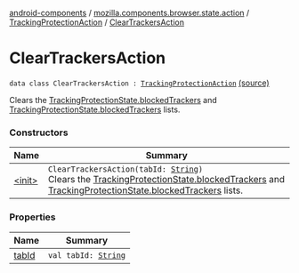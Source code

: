 [android-components](../../../index.md) / [mozilla.components.browser.state.action](../../index.md) / [TrackingProtectionAction](../index.md) / [ClearTrackersAction](./index.md)

# ClearTrackersAction

`data class ClearTrackersAction : `[`TrackingProtectionAction`](../index.md) [(source)](https://github.com/mozilla-mobile/android-components/blob/master/components/browser/state/src/main/java/mozilla/components/browser/state/action/BrowserAction.kt#L216)

Clears the [TrackingProtectionState.blockedTrackers](../../../mozilla.components.browser.state.state/-tracking-protection-state/blocked-trackers.md) and [TrackingProtectionState.blockedTrackers](../../../mozilla.components.browser.state.state/-tracking-protection-state/blocked-trackers.md) lists.

### Constructors

| Name | Summary |
|---|---|
| [&lt;init&gt;](-init-.md) | `ClearTrackersAction(tabId: `[`String`](https://kotlinlang.org/api/latest/jvm/stdlib/kotlin/-string/index.html)`)`<br>Clears the [TrackingProtectionState.blockedTrackers](../../../mozilla.components.browser.state.state/-tracking-protection-state/blocked-trackers.md) and [TrackingProtectionState.blockedTrackers](../../../mozilla.components.browser.state.state/-tracking-protection-state/blocked-trackers.md) lists. |

### Properties

| Name | Summary |
|---|---|
| [tabId](tab-id.md) | `val tabId: `[`String`](https://kotlinlang.org/api/latest/jvm/stdlib/kotlin/-string/index.html) |

